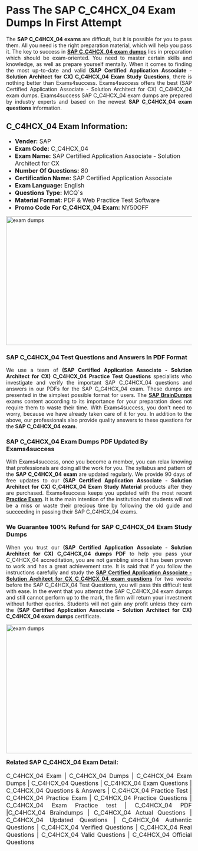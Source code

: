 <h1><strong><strong>Pass The SAP C_C4HCX_04 Exam Dumps In First Attempt</strong></strong></h1> <p style="text-align:justify">The <strong>SAP C_C4HCX_04 exams</strong> are difficult, but it is possible for you to pass them. All you need is the right preparation material, which will help you pass it. The key to success in <a href="https://www.exams4success.com/sap/c_c4hcx_04-pdf-exam-dumps"><strong>SAP C_C4HCX_04 exam dumps</strong></a> lies in preparation which should be exam-oriented. You need to master certain skills and knowledge, as well as prepare yourself mentally. When it comes to finding the most up-to-date and valid <strong>(SAP Certified Application Associate - Solution Architect for CX) C_C4HCX_04 Exam Study Questions</strong>, there is nothing better than Exams4success. Exams4success offers the best (SAP Certified Application Associate - Solution Architect for CX) C_C4HCX_04 exam dumps. Exams4success SAP C_C4HCX_04 exam dumps are prepared by industry experts and based on the newest <strong>SAP C_C4HCX_04 exam questions</strong> information.</p> <h2><strong><strong>C_C4HCX_04 Exam Information:</strong></strong></h2> <ul> <li><span style="font-size:16px"><strong>Vender:</strong> SAP</span></li> <li><span style="font-size:16px"><strong>Exam Code:</strong> C_C4HCX_04</span></li> <li><span style="font-size:16px"><strong>Exam Name:</strong> SAP Certified Application Associate - Solution Architect for CX</span></li> <li><span style="font-size:16px"><strong>Number Of Questions:</strong> 80</span></li> <li><span style="font-size:16px"><strong>Certification Name:</strong> SAP Certified Application Associate</span></li> <li><span style="font-size:16px"><strong>Exam Language:</strong> English</span></li> <li><span style="font-size:16px"><strong>Questions Type:</strong> MCQ`s</span></li> <li><span style="font-size:16px"><strong>Material Format:</strong> PDF & Web Practice Test Software</span></li> <li><span style="font-size:16px"><strong>Promo Code For C_C4HCX_04 Exam: </strong>NY50OFF</span></li> </ul> <p><a href="https://www.exams4success.com/sap/c_c4hcx_04-pdf-exam-dumps" rel="no-follow"><img alt="exam dumps" src="https://www.certcollections.com/uploads/content/infrist1.png" style="height:350px; width:750px" /></a></p> <h3><strong>SAP C_C4HCX_04 Test Questions and Answers In PDF Format</strong></h3> <p style="text-align:justify">We use a team of <strong>(SAP Certified Application Associate - Solution Architect for CX) C_C4HCX_04 Practice Test Questions</strong> specialists who investigate and verify the important SAP C_C4HCX_04 questions and answers in our PDFs for the SAP C_C4HCX_04 exam. These dumps are presented in the simplest possible format for users. The <a href="https://www.exams4success.com/sap-exam-dumps"><strong>SAP BrainDumps</strong></a> exams content according to its importance for your preparation does not require them to waste their time. With Exams4success, you don't need to worry, because we have already taken care of it for you. In addition to the above, our professionals also provide quality answers to these questions for the<strong> SAP C_C4HCX_04 exam</strong>.</p> <h3><strong> SAP C_C4HCX_04 Exam Dumps PDF Updated By Exams4success</strong></h3> <p style="text-align:justify">With Exams4success, once you become a member, you can relax knowing that professionals are doing all the work for you. The syllabus and pattern of the <strong>SAP C_C4HCX_04 exam </strong>are updated regularly. We provide 90 days of free updates to our <strong>(SAP Certified Application Associate - Solution Architect for CX) C_C4HCX_04 Exam Study Material</strong> products after they are purchased. Exams4success keeps you updated with the most recent <a href="https://www.exams4success.com/"><strong>Practice Exam</strong></a>. It is the main intention of the institution that students will not be a miss or waste their precious time by following the old guide and succeeding in passing their SAP C_C4HCX_04 exams.</p> <h3 style="text-align:justify"><strong>We Guarantee 100% Refund for SAP C_C4HCX_04 Exam Study Dumps</strong></h3> <p style="text-align:justify">When you trust our <strong>(SAP Certified Application Associate - Solution Architect for CX) C_C4HCX_04 dumps PDF</strong> to help you pass your C_C4HCX_04 accreditation, you are not gambling since it has been proven to work and has a great achievement rate. It is said that if you follow the instructions carefully and study the <a href="https://www.exams4success.com/sap/c_c4hcx_04-pdf-exam-dumps"><strong>SAP Certified Application Associate - Solution Architect for CX C_C4HCX_04 exam questions</strong></a> for two weeks before the SAP C_C4HCX_04 Test Questions, you will pass this difficult test with ease. In the event that you attempt the SAP C_C4HCX_04 exam dumps and still cannot perform up to the mark, the firm will return your investment without further queries. Students will not gain any profit unless they earn the <strong>(SAP Certified Application Associate - Solution Architect for CX) C_C4HCX_04 exam dumps</strong> certificate.</p> <p style="text-align:justify"><a href="https://www.exams4success.com/sap/c_c4hcx_04-pdf-exam-dumps" rel="no-follow"><img alt="exam dumps" src="https://www.certcollections.com/uploads/content/free_demo1.png" style="height:350px; width:750px" /></a></p> <p style="text-align:justify"><span style="font-size:16px"><strong>Related SAP C_C4HCX_04 Exam Detail:</strong></span><br /> <br /> <span style="font-size:16px">C_C4HCX_04 Exam | C_C4HCX_04 Dumps | C_C4HCX_04 Exam Dumps | C_C4HCX_04 Questions | C_C4HCX_04 Exam Questions | C_C4HCX_04 Questions & Answers | C_C4HCX_04 Practice Test | C_C4HCX_04 Practice Exam | C_C4HCX_04 Practice Questions | C_C4HCX_04 Exam Practice test | C_C4HCX_04 PDF |C_C4HCX_04 Braindumps | C_C4HCX_04 Actual Questions | C_C4HCX_04 Updated Questions | C_C4HCX_04 Authentic Questions | C_C4HCX_04 Verified Questions | C_C4HCX_04 Real Questions | C_C4HCX_04 Valid Questions | C_C4HCX_04 Official Questions</span></p>
